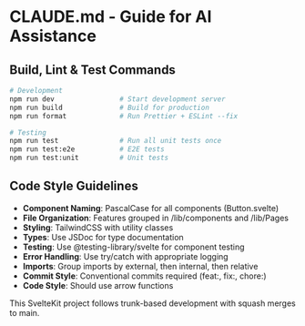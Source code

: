 # CLAUDE.md - Guide for AI Assistance

## Build, Lint & Test Commands

```bash
# Development
npm run dev                # Start development server
npm run build              # Build for production
npm run format             # Run Prettier + ESLint --fix

# Testing
npm run test               # Run all unit tests once
npm run test:e2e           # E2E tests
npm run test:unit          # Unit tests
```

## Code Style Guidelines

- **Component Naming**: PascalCase for all components (Button.svelte)
- **File Organization**: Features grouped in /lib/components and /lib/Pages
- **Styling**: TailwindCSS with utility classes
- **Types**: Use JSDoc for type documentation
- **Testing**: Use @testing-library/svelte for component testing
- **Error Handling**: Use try/catch with appropriate logging
- **Imports**: Group imports by external, then internal, then relative
- **Commit Style**: Conventional commits required (feat:, fix:, chore:)
- **Code Style**: Should use arrow functions

This SvelteKit project follows trunk-based development with squash merges to main.
